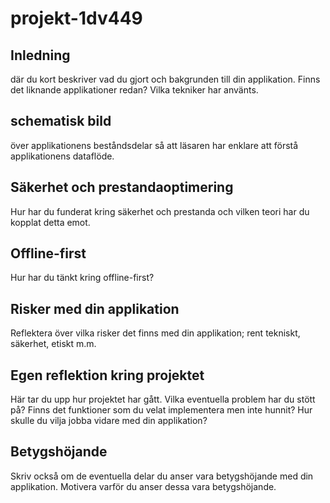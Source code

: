 # projekt-1dv449

## Inledning  
där du kort beskriver vad du gjort och bakgrunden till din applikation. Finns det liknande applikationer redan? Vilka tekniker har använts.
## schematisk bild  
över applikationens beståndsdelar så att läsaren har enklare att förstå applikationens dataflöde.
## Säkerhet och prestandaoptimering  
Hur har du funderat kring säkerhet och prestanda och vilken teori har du kopplat detta emot.
## Offline-first  
Hur har du tänkt kring offline-first?
## Risker med din applikation  
Reflektera över vilka risker det finns med din applikation; rent tekniskt, säkerhet, etiskt m.m.
## Egen reflektion kring projektet  
Här tar du upp hur projektet har gått. Vilka eventuella problem har du stött på? Finns det funktioner som du velat implementera men inte hunnit? Hur skulle du vilja jobba vidare med din applikation?
## Betygshöjande  
Skriv också om de eventuella delar du anser vara betygshöjande med din applikation. Motivera varför du anser dessa vara betygshöjande.
